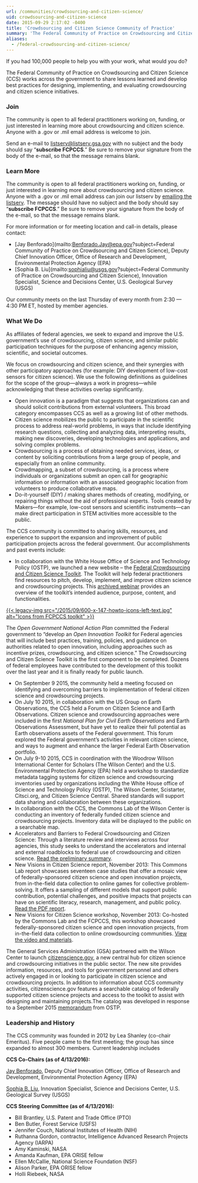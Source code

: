 ```yaml
---
url: /communities/crowdsourcing-and-citizen-science/
uid: crowdsourcing-and-citizen-science
date: 2015-09-29 2:17:02 -0400
title: 'Crowdsourcing and Citizen Science Community of Practice'
summary: 'The Federal Community of Practice on Crowdsourcing and Citizen Science (CCS) works across the government to share lessons learned and develop best practices for designing, implementing, and evaluating crowdsourcing and citizen science initiatives.'
aliases:
  - /federal-crowdsourcing-and-citizen-science/
---
```


If you had 100,000 people to help you with your work, what would you do?

The Federal Community of Practice on Crowdsourcing and Citizen Science (CCS) works across the government to share lessons learned and develop best practices for designing, implementing, and evaluating crowdsourcing and citizen science initiatives.

### Join
The community is open to all federal practitioners working on, funding, or just interested in learning more about crowdsourcing and citizen science. Anyone with a .gov or .mil email address is welcome to join.

Send an e-mail to [listserv@listserv.gsa.gov](mailto:listserv@listserv.gsa.gov?subject=&amp;body=subscribe%20FCPCCS) with no subject and the body should say “**subscribe FCPCCS**.” Be sure to remove your signature from the body of the e-mail, so that the message remains blank.


### Learn More

The community is open to all federal practitioners working on, funding, or just interested in learning more about crowdsourcing and citizen science. Anyone with a .gov or .mil email address can join our listserv by <a href="mailto:listserv@listserv.gsa.gov" target="_blank">emailing the listserv</a>. The message should have no subject and the body should say “**subscribe FCPCCS**.” Be sure to remove your signature from the body of the e-mail, so that the message remains blank.


For more information or for meeting location and call-in details, please contact:
- [Jay Benforado](mailto:Benforado.Jay@epa.gov?subject=Federal Community of Practice on Crowdsourcing and Citizen Science), Deputy Chief Innovation Officer, Office of Research and Development, Environmental Protection Agency (EPA)
- [Sophia B. Liu](mailto:sophialiu@usgs.gov?subject=Federal Community of Practice on Crowdsourcing and Citizen Science), Innovation Specialist, Science and Decisions Center, U.S. Geological Survey (USGS)

Our community meets on the last Thursday of every month from 2:30 — 4:30 PM ET, hosted by member agencies.

### What We Do

As affiliates of federal agencies, we seek to expand and improve the U.S. government’s use of crowdsourcing, citizen science, and similar public participation techniques for the purpose of enhancing agency mission, scientific, and societal outcomes.

We focus on crowdsourcing and citizen science, and their synergies with other participatory approaches (for example: DIY development of low-cost sensors for citizen science). We use the following definitions as guidelines for the scope of the group—always a work in progress—while acknowledging that these activities overlap significantly.

- Open innovation is a paradigm that suggests that organizations can and should solicit contributions from external volunteers. This broad category encompasses CCS as well as a growing list of other methods.
- Citizen science mobilizes the public to participate in the scientific process to address real-world problems, in ways that include identifying research questions, collecting and analyzing data, interpreting results, making new discoveries, developing technologies and applications, and solving complex problems.
- Crowdsourcing is a process of obtaining needed services, ideas, or content by soliciting contributions from a large group of people, and especially from an online community.
- Crowdmapping, a subset of crowdsourcing, is a process where individuals or organizations submit an open call for geographic information or information with an associated geographic location from volunteers to produce collaborative maps.
- Do-it-yourself (DIY) / making shares methods of creating, modifying, or repairing things without the aid of professional experts. Tools created by Makers—for example, low-cost sensors and scientific instruments—can make direct participation in STEM activities more accessible to the public.

The CCS community is committed to sharing skills, resources, and experience to support the expansion and improvement of public participation projects across the federal government. Our accomplishments and past events include:

  * In collaboration with the White House Office of Science and Technology Policy (OSTP), we launched a new website – the [Federal Crowdsourcing and Citizen Science Toolkit](https://crowdsourcing-toolkit.sites.usa.gov/). The Toolkit will help federal practitioners find resources to pitch, develop, implement, and improve citizen science and crowdsourcing projects. This [archived webinar](https://www.youtube.com/watch?v=e0CdGMvNqW0 "Watch the C C S Toolkit Public Webinar") provides an overview of the toolkit’s intended audience, purpose, content, and functionalities.

[{{< legacy-img src="/2015/09/600-x-147-howto-icons-left-text.jpg" alt="Icons from FCPCCS toolkit" >}}](https://crowdsourcing-toolkit.sites.usa.gov/)

The _Open Government National Action Plan_ committed the Federal government to “develop an _Open Innovation Toolkit_ for Federal agencies that will include best practices, training, policies, and guidance on authorities related to open innovation, including approaches such as incentive prizes, crowdsourcing, and citizen science.” The Crowdsourcing and Citizen Science Toolkit is the first component to be completed. Dozens of federal employees have contributed to the development of this toolkit over the last year and it is finally ready for public launch.

  * On September 9 2015, the community held a meeting focused on identifying and overcoming barriers to implementation of federal citizen science and crowdsourcing projects.
  * On July 10 2015, in collaboration with the US Group on Earth Observations, the CCS held a Forum on Citizen Science and Earth Observations. Citizen science and crowdsourcing approaches were included in the first _National Plan for Civil Earth Observations_ and Earth Observations Assessment, but have yet to realize their full potential as Earth observations assets of the Federal government. This forum explored the Federal government’s activities in relevant citizen science, and ways to augment and enhance the larger Federal Earth Observation portfolio.
  * On July 9-10 2015, CCS in coordination with the Woodrow Wilson International Center for Scholars (The Wilson Center) and the U.S. Environmental Protection Agency (EPA) held a workshop to standardize metadata tagging systems for citizen science and crowdsourcing inventories used by organizations including the White House office of Science and Technology Policy (OSTP), The Wilson Center, Scistarter, Citsci.org, and Citizen Science Central. Shared standards will support data sharing and collaboration between these organizations.
  * In collaboration with the CCS, the Commons Lab of the Wilson Center is conducting an inventory of federally funded citizen science and crowdsourcing projects. Inventory data will be displayed to the public on a searchable map.
  * Accelerators and Barriers to Federal Crowdsourcing and Citizen Science: Through a literature review and interviews across four agencies, this study seeks to understand the accelerators and internal and external roadblocks to federal use of crowdsourcing and citizen science. [Read the preliminary summary](https://stipcommunia.wordpress.com/2014/09/07/an-exploratory-study-on-barriers/#more-1452).
  * New Visions in Citizen Science report, November 2013: This Commons Lab report showcases seventeen case studies that offer a mosaic view of federally-sponsored citizen science and open innovation projects, from in-the-field data collection to online games for collective problem-solving. It offers a sampling of different models that support public contribution, potential challenges, and positive impacts that projects can have on scientific literacy, research, management, and public policy. [Read the PDF report](http://www.wilsoncenter.org/sites/default/files/NewVisionsInCitizenScience.pdf).
  * New Visions for Citizen Science workshop, November 2013: Co-hosted by the Commons Lab and the FCPCCS, this workshop showcased federally-sponsored citizen science and open innovation projects, from in-the-field data collection to online crowdsourcing communities. [View the video and materials](http://www.wilsoncenter.org/event/new-visions-for-citizen-science).

The General Services Administration (GSA) partnered with the Wilson Center to launch [citizenscience.gov](https://www.citizenscience.gov/), a new central hub for citizen science and crowdsourcing initiatives in the public sector. The new site provides information, resources, and tools for government personnel and others actively engaged in or looking to participate in citizen science and crowdsourcing projects. In addition to information about CCS community activities, citizenscience.gov features a searchable catalog of federally supported citizen science projects and access to the toolkit to assist with designing and maintaining projects.The catalog was developed in response to a September 2015 [memorandum](https://obamawhitehouse.archives.gov/sites/default/files/microsites/ostp/holdren_citizen_science_memo_092915_0.pdf) from OSTP.

### Leadership and History

The CCS community was founded in 2012 by Lea Shanley (co-chair Emeritus). Five people came to the first meeting; the group has since expanded to almost 300 members. Current leadership includes

**CCS Co-Chairs (as of 4/13/2016):**

[Jay Benforado](mailto:Benforado.Jay@epa.gov), Deputy Chief Innovation Officer, Office of Research and Development, Environmental Protection Agency (EPA)

[Sophia B. Liu](mailto:sophialiu@usgs.gov), Innovation Specialist, Science and Decisions Center, U.S. Geological Survey  (USGS)

**CCS Steering Committee (as of 4/13/2016):**

- Bill Brantley, U.S. Patent and Trade Office (PTO)
- Ben Butler, Forest Service (USFS)
- Jennifer Couch, National Institutes of Health (NIH)
- Ruthanna Gordon, contractor, Intelligence Advanced Research Projects Agency (IARPA)
- Amy Kaminski, NASA
- Amanda Kaufman, EPA ORISE fellow
- Ellen McCallie, National Science Foundation (NSF)
- Alison Parker, EPA ORISE fellow
- Holli Riebeek, NASA
